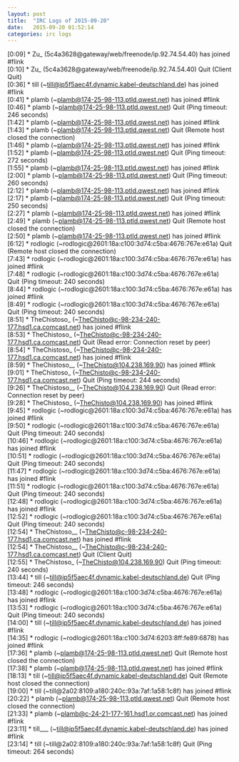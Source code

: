 ```yaml
---
layout: post
title:  "IRC Logs of 2015-09-20"
date:   2015-09-20 01:52:14
categories: irc logs
---
```

<span class="irc-date">[0:09]</span> <span class="irc-green">* Zu_ (5c4a3628@gateway/web/freenode/ip.92.74.54.40) has joined #flink</span><br />
<span class="irc-date">[0:10]</span> <span class="irc-navy">* Zu_ (5c4a3628@gateway/web/freenode/ip.92.74.54.40) Quit (Client Quit)</span><br />
<span class="irc-date">[0:36]</span> <span class="irc-green">* till (~till@ip5f5aec4f.dynamic.kabel-deutschland.de) has joined #flink</span><br />
<span class="irc-date">[0:41]</span> <span class="irc-green">* plamb (~plamb@174-25-98-113.ptld.qwest.net) has joined #flink</span><br />
<span class="irc-date">[0:46]</span> <span class="irc-navy">* plamb (~plamb@174-25-98-113.ptld.qwest.net) Quit (Ping timeout: 246 seconds)</span><br />
<span class="irc-date">[1:42]</span> <span class="irc-green">* plamb (~plamb@174-25-98-113.ptld.qwest.net) has joined #flink</span><br />
<span class="irc-date">[1:43]</span> <span class="irc-navy">* plamb (~plamb@174-25-98-113.ptld.qwest.net) Quit (Remote host closed the connection)</span><br />
<span class="irc-date">[1:46]</span> <span class="irc-green">* plamb (~plamb@174-25-98-113.ptld.qwest.net) has joined #flink</span><br />
<span class="irc-date">[1:52]</span> <span class="irc-navy">* plamb (~plamb@174-25-98-113.ptld.qwest.net) Quit (Ping timeout: 272 seconds)</span><br />
<span class="irc-date">[1:55]</span> <span class="irc-green">* plamb (~plamb@174-25-98-113.ptld.qwest.net) has joined #flink</span><br />
<span class="irc-date">[2:00]</span> <span class="irc-navy">* plamb (~plamb@174-25-98-113.ptld.qwest.net) Quit (Ping timeout: 260 seconds)</span><br />
<span class="irc-date">[2:12]</span> <span class="irc-green">* plamb (~plamb@174-25-98-113.ptld.qwest.net) has joined #flink</span><br />
<span class="irc-date">[2:17]</span> <span class="irc-navy">* plamb (~plamb@174-25-98-113.ptld.qwest.net) Quit (Ping timeout: 250 seconds)</span><br />
<span class="irc-date">[2:27]</span> <span class="irc-green">* plamb (~plamb@174-25-98-113.ptld.qwest.net) has joined #flink</span><br />
<span class="irc-date">[2:49]</span> <span class="irc-navy">* plamb (~plamb@174-25-98-113.ptld.qwest.net) Quit (Remote host closed the connection)</span><br />
<span class="irc-date">[2:50]</span> <span class="irc-green">* plamb (~plamb@174-25-98-113.ptld.qwest.net) has joined #flink</span><br />
<span class="irc-date">[6:12]</span> <span class="irc-navy">* rodlogic (~rodlogic@2601:18a:c100:3d74:c5ba:4676:767e:e61a) Quit (Remote host closed the connection)</span><br />
<span class="irc-date">[7:43]</span> <span class="irc-green">* rodlogic (~rodlogic@2601:18a:c100:3d74:c5ba:4676:767e:e61a) has joined #flink</span><br />
<span class="irc-date">[7:48]</span> <span class="irc-navy">* rodlogic (~rodlogic@2601:18a:c100:3d74:c5ba:4676:767e:e61a) Quit (Ping timeout: 240 seconds)</span><br />
<span class="irc-date">[8:44]</span> <span class="irc-green">* rodlogic (~rodlogic@2601:18a:c100:3d74:c5ba:4676:767e:e61a) has joined #flink</span><br />
<span class="irc-date">[8:49]</span> <span class="irc-navy">* rodlogic (~rodlogic@2601:18a:c100:3d74:c5ba:4676:767e:e61a) Quit (Ping timeout: 240 seconds)</span><br />
<span class="irc-date">[8:51]</span> <span class="irc-green">* TheChistoso_ (~TheChisto@c-98-234-240-177.hsd1.ca.comcast.net) has joined #flink</span><br />
<span class="irc-date">[8:53]</span> <span class="irc-navy">* TheChistoso_ (~TheChisto@c-98-234-240-177.hsd1.ca.comcast.net) Quit (Read error: Connection reset by peer)</span><br />
<span class="irc-date">[8:54]</span> <span class="irc-green">* TheChistoso_ (~TheChisto@c-98-234-240-177.hsd1.ca.comcast.net) has joined #flink</span><br />
<span class="irc-date">[8:59]</span> <span class="irc-green">* TheChistoso__ (~TheChisto@104.238.169.90) has joined #flink</span><br />
<span class="irc-date">[9:01]</span> <span class="irc-navy">* TheChistoso_ (~TheChisto@c-98-234-240-177.hsd1.ca.comcast.net) Quit (Ping timeout: 244 seconds)</span><br />
<span class="irc-date">[9:26]</span> <span class="irc-navy">* TheChistoso__ (~TheChisto@104.238.169.90) Quit (Read error: Connection reset by peer)</span><br />
<span class="irc-date">[9:28]</span> <span class="irc-green">* TheChistoso_ (~TheChisto@104.238.169.90) has joined #flink</span><br />
<span class="irc-date">[9:45]</span> <span class="irc-green">* rodlogic (~rodlogic@2601:18a:c100:3d74:c5ba:4676:767e:e61a) has joined #flink</span><br />
<span class="irc-date">[9:50]</span> <span class="irc-navy">* rodlogic (~rodlogic@2601:18a:c100:3d74:c5ba:4676:767e:e61a) Quit (Ping timeout: 240 seconds)</span><br />
<span class="irc-date">[10:46]</span> <span class="irc-green">* rodlogic (~rodlogic@2601:18a:c100:3d74:c5ba:4676:767e:e61a) has joined #flink</span><br />
<span class="irc-date">[10:51]</span> <span class="irc-navy">* rodlogic (~rodlogic@2601:18a:c100:3d74:c5ba:4676:767e:e61a) Quit (Ping timeout: 240 seconds)</span><br />
<span class="irc-date">[11:47]</span> <span class="irc-green">* rodlogic (~rodlogic@2601:18a:c100:3d74:c5ba:4676:767e:e61a) has joined #flink</span><br />
<span class="irc-date">[11:51]</span> <span class="irc-navy">* rodlogic (~rodlogic@2601:18a:c100:3d74:c5ba:4676:767e:e61a) Quit (Ping timeout: 240 seconds)</span><br />
<span class="irc-date">[12:48]</span> <span class="irc-green">* rodlogic (~rodlogic@2601:18a:c100:3d74:c5ba:4676:767e:e61a) has joined #flink</span><br />
<span class="irc-date">[12:52]</span> <span class="irc-navy">* rodlogic (~rodlogic@2601:18a:c100:3d74:c5ba:4676:767e:e61a) Quit (Ping timeout: 240 seconds)</span><br />
<span class="irc-date">[12:54]</span> <span class="irc-green">* TheChistoso__ (~TheChisto@c-98-234-240-177.hsd1.ca.comcast.net) has joined #flink</span><br />
<span class="irc-date">[12:54]</span> <span class="irc-navy">* TheChistoso__ (~TheChisto@c-98-234-240-177.hsd1.ca.comcast.net) Quit (Client Quit)</span><br />
<span class="irc-date">[12:55]</span> <span class="irc-navy">* TheChistoso_ (~TheChisto@104.238.169.90) Quit (Ping timeout: 240 seconds)</span><br />
<span class="irc-date">[13:44]</span> <span class="irc-navy">* till (~till@ip5f5aec4f.dynamic.kabel-deutschland.de) Quit (Ping timeout: 246 seconds)</span><br />
<span class="irc-date">[13:48]</span> <span class="irc-green">* rodlogic (~rodlogic@2601:18a:c100:3d74:c5ba:4676:767e:e61a) has joined #flink</span><br />
<span class="irc-date">[13:53]</span> <span class="irc-navy">* rodlogic (~rodlogic@2601:18a:c100:3d74:c5ba:4676:767e:e61a) Quit (Ping timeout: 240 seconds)</span><br />
<span class="irc-date">[14:00]</span> <span class="irc-green">* till (~till@ip5f5aec4f.dynamic.kabel-deutschland.de) has joined #flink</span><br />
<span class="irc-date">[14:35]</span> <span class="irc-green">* rodlogic (~rodlogic@2601:18a:c100:3d74:6203:8ff:fe89:6878) has joined #flink</span><br />
<span class="irc-date">[17:36]</span> <span class="irc-navy">* plamb (~plamb@174-25-98-113.ptld.qwest.net) Quit (Remote host closed the connection)</span><br />
<span class="irc-date">[17:38]</span> <span class="irc-green">* plamb (~plamb@174-25-98-113.ptld.qwest.net) has joined #flink</span><br />
<span class="irc-date">[18:13]</span> <span class="irc-navy">* till (~till@ip5f5aec4f.dynamic.kabel-deutschland.de) Quit (Remote host closed the connection)</span><br />
<span class="irc-date">[19:00]</span> <span class="irc-green">* till (~till@2a02:8109:a180:240c:93a:7af:1a58:1c8f) has joined #flink</span><br />
<span class="irc-date">[20:22]</span> <span class="irc-navy">* plamb (~plamb@174-25-98-113.ptld.qwest.net) Quit (Remote host closed the connection)</span><br />
<span class="irc-date">[21:33]</span> <span class="irc-green">* plamb (~plamb@c-24-21-177-161.hsd1.or.comcast.net) has joined #flink</span><br />
<span class="irc-date">[23:11]</span> <span class="irc-green">* till___ (~till@ip5f5aec4f.dynamic.kabel-deutschland.de) has joined #flink</span><br />
<span class="irc-date">[23:14]</span> <span class="irc-navy">* till (~till@2a02:8109:a180:240c:93a:7af:1a58:1c8f) Quit (Ping timeout: 264 seconds)</span><br />
